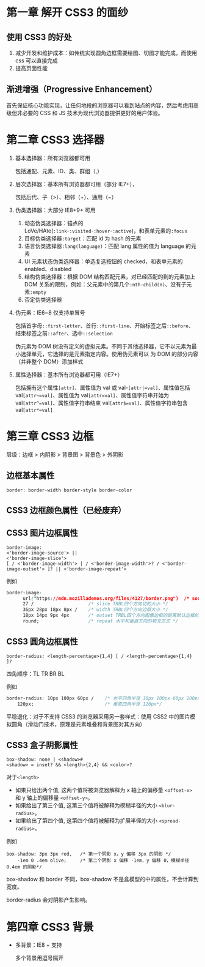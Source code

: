 # 第一章 解开 CSS3 的面纱

## 使用 CSS3 的好处

1.  减少开发和维护成本：如传统实现圆角边框需要绘图、切图才能完成，而使用 css 可以直接完成
2.  提高页面性能

## 渐进增强（Progressive  Enhancement）

首先保证核心功能实现，让任何地段的浏览器可以看到站点的内容，然后考虑用高级但非必要的 CSS 和 JS 技术为现代浏览器提供更好的用户体验。

# 第二章 CSS3 选择器

1.  基本选择器：所有浏览器都可用

    包括通配、元素、ID、类、群组（,）

2.  层次选择器：基本所有浏览器都可用（部分 IE7+），

    包括后代、子（>）、相邻（+）、通用（~）

3.  伪类选择器：大部分 IE8+9+ 可用 

    1.  动态伪类选择器：锚点的 LoVe/HAte(`:link`-`:visited`-`:hover`-`:active`)，和表单元素的`:focus`
    2.  目标伪类选择器`:target`：匹配 id 为 hash 的元素 
    3.  语言伪类选择器`:lang(language)`：匹配 lang 属性的值为 language 的元素
    4.  UI 元素状态伪类选择器：单选复选按钮的 checked，和表单元素的 enabled、disabled
    5.  结构伪类选择器：根据 DOM 结构匹配元素，对已经匹配的到的元素加上 DOM 关系的限制，例如：父元素中的第几个`:nth-child(n)`、没有子元素`:empty`
    6.  否定伪类选择器

4.  伪元素：IE6~8 仅支持单冒号

    包括首字母`::first-letter`、首行`::first-line`、开始标签之后`::before`、结束标签之前`::after`、选中`::selection`

    伪元素为 DOM 树没有定义的虚拟元素。不同于其他选择器，它不以元素为最小选择单元，它选择的是元素指定内容。使用伪元素可以 为 DOM 的部分内容（并非整个 DOM）添加样式

5.  属性选择器：基本所有浏览器都可用（IE7+）

    包括拥有这个属性`[attr]`、属性值为 val 或 val-`[attr|=val]`、属性值包括 val`[attr~=val]`、属性值为 val`[attr=val]`、属性值字符串开始为 val`[attr^=val]`、属性值字符串结束 val`[attr$=val]`、属性值字符串包含 val`[attr*=val]`

# 第三章 CSS3 边框

层级：边框 > 内阴影 > 背景图 > 背景色 > 外阴影

## 边框基本属性

```text
border: border-width border-style border-color
```

## CSS3 边框颜色属性（已经废弃）

## CSS3 图片边框属性

    border-image: 
    <'border-image-source'> || 
    <'border-image-slice'> 
    [ / <'border-image-width'> | / <'border-image-width'>? / <'border-image-outset'> ]? || <'border-image-repeat'>

例如

```css
border-image:
      url("https://mdn.mozillademos.org/files/4127/border.png")  /* source */
      27 /                    /* slice TRBL四个方向切的大小 */
      36px 28px 18px 8px /    /* width TRBL四个方向边框大小 */
      18px 14px 9px 4px       /* outset TRBL四个方向图像边框的距离默认边框的距离 */
      round;                  /* repeat 水平和垂直方向的填充方式 */
```

## CSS3 圆角边框属性

    border-radius: <length-percentage>{1,4} [ / <length-percentage>{1,4} ]?

四角顺序：TL TR BR BL

例如

```css
border-radius: 10px 100px 60px /    /* 水平四角半径 10px 100px 60px 100px*/
	120px;                          /* 垂直四角半径 120px*/
```

平稳退化：对于不支持 CSS3 的浏览器采用另一套样式：使用 CSS2 中的图片模拟圆角（滑动门技术，原理是元素堆叠和背景图对其方向）

## CSS3 盒子阴影属性

```text
box-shadow: none | <shadow>#
<shadow> = inset? && <length>{2,4} && <color>?
```

对于`<length>`

-   如果只给出两个值, 这两个值将被浏览器解释为 x 轴上的偏移量 `<offset-x>` 和 y 轴上的偏移量 `<offset-y>`。
-   如果给出了第三个值, 这第三个值将被解释为模糊半径的大小 `<blur-radius>`。
-   如果给出了第四个值, 这第四个值将被解释为扩展半径的大小 `<spread-radius>`。

例如

    box-shadow: 3px 3px red,   /* 第一个阴影 x，y 偏移 3px 的阴影 */
    	-1em 0 .4em olive;     /* 第二个阴影 x 偏移 -1em，y 偏移 0，模糊半径 0.4em 的阴影*/

box-shadow 和 border 不同，box-shadow 不是盒模型的中的属性，不会计算到宽度。

border-radius 会对阴影产生影响。

# 第四章 CSS3 背景

-   多背景：IE8 + 支持 

    多个背景用逗号隔开
